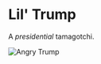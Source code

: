 # Lil' Trump

A _presidential_ tamagotchi.

![Angry Trump](https://raw.githubusercontent.com/bananatron/lil-trump/master/assets/trump_angry.gif)

